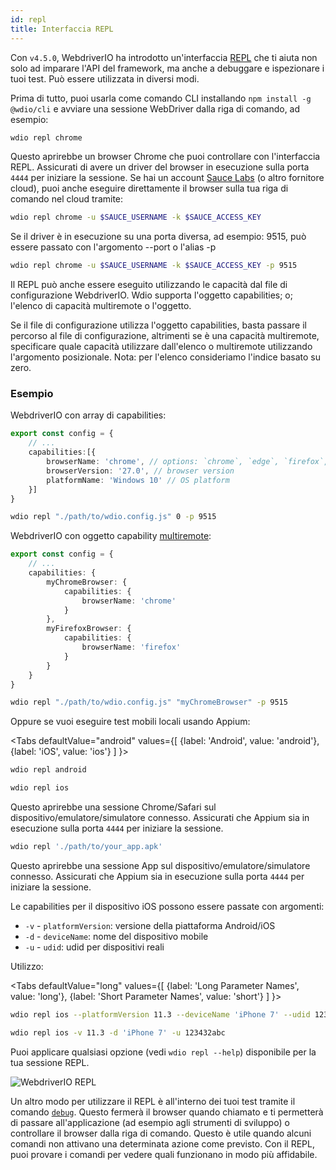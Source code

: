 ```yaml
---
id: repl
title: Interfaccia REPL
---
```


Con `v4.5.0`, WebdriverIO ha introdotto un'interfaccia [REPL](https://en.wikipedia.org/wiki/Read%E2%80%93eval%E2%80%93print_loop) che ti aiuta non solo ad imparare l'API del framework, ma anche a debuggare e ispezionare i tuoi test. Può essere utilizzata in diversi modi.

Prima di tutto, puoi usarla come comando CLI installando `npm install -g @wdio/cli` e avviare una sessione WebDriver dalla riga di comando, ad esempio:

```sh
wdio repl chrome
```

Questo aprirebbe un browser Chrome che puoi controllare con l'interfaccia REPL. Assicurati di avere un driver del browser in esecuzione sulla porta `4444` per iniziare la sessione. Se hai un account [Sauce Labs](https://saucelabs.com) (o altro fornitore cloud), puoi anche eseguire direttamente il browser sulla tua riga di comando nel cloud tramite:

```sh
wdio repl chrome -u $SAUCE_USERNAME -k $SAUCE_ACCESS_KEY
```

Se il driver è in esecuzione su una porta diversa, ad esempio: 9515, può essere passato con l'argomento --port o l'alias -p

```sh
wdio repl chrome -u $SAUCE_USERNAME -k $SAUCE_ACCESS_KEY -p 9515
```

Il REPL può anche essere eseguito utilizzando le capacità dal file di configurazione WebdriverIO. Wdio supporta l'oggetto capabilities; o; l'elenco di capacità multiremote o l'oggetto.

Se il file di configurazione utilizza l'oggetto capabilities, basta passare il percorso al file di configurazione, altrimenti se è una capacità multiremote, specificare quale capacità utilizzare dall'elenco o multiremote utilizzando l'argomento posizionale. Nota: per l'elenco consideriamo l'indice basato su zero.

### Esempio

WebdriverIO con array di capabilities:

```ts title="wdio.conf.ts example"
export const config = {
    // ...
    capabilities:[{
        browserName: 'chrome', // options: `chrome`, `edge`, `firefox`, `safari`, `chromium`
        browserVersion: '27.0', // browser version
        platformName: 'Windows 10' // OS platform
    }]
}
```

```sh
wdio repl "./path/to/wdio.config.js" 0 -p 9515
```

WebdriverIO con oggetto capability [multiremote](https://webdriver.io/docs/multiremote/):

```ts title="wdio.conf.ts example"
export const config = {
    // ...
    capabilities: {
        myChromeBrowser: {
            capabilities: {
                browserName: 'chrome'
            }
        },
        myFirefoxBrowser: {
            capabilities: {
                browserName: 'firefox'
            }
        }
    }
}
```

```sh
wdio repl "./path/to/wdio.config.js" "myChromeBrowser" -p 9515
```

Oppure se vuoi eseguire test mobili locali usando Appium:

<Tabs
  defaultValue="android"
  values={[
    {label: 'Android', value: 'android'},
    {label: 'iOS', value: 'ios'}
  ]
}>
<TabItem value="android">

```sh
wdio repl android
```

</TabItem>
<TabItem value="ios">

```sh
wdio repl ios
```

</TabItem>
</Tabs>

Questo aprirebbe una sessione Chrome/Safari sul dispositivo/emulatore/simulatore connesso. Assicurati che Appium sia in esecuzione sulla porta `4444` per iniziare la sessione.

```sh
wdio repl './path/to/your_app.apk'
```

Questo aprirebbe una sessione App sul dispositivo/emulatore/simulatore connesso. Assicurati che Appium sia in esecuzione sulla porta `4444` per iniziare la sessione.

Le capabilities per il dispositivo iOS possono essere passate con argomenti:

* `-v`      - `platformVersion`: versione della piattaforma Android/iOS
* `-d`      - `deviceName`: nome del dispositivo mobile
* `-u`      - `udid`: udid per dispositivi reali

Utilizzo:

<Tabs
  defaultValue="long"
  values={[
    {label: 'Long Parameter Names', value: 'long'},
    {label: 'Short Parameter Names', value: 'short'}
  ]
}>
<TabItem value="long">

```sh
wdio repl ios --platformVersion 11.3 --deviceName 'iPhone 7' --udid 123432abc
```

</TabItem>
<TabItem value="short">

```sh
wdio repl ios -v 11.3 -d 'iPhone 7' -u 123432abc
```

</TabItem>
</Tabs>

Puoi applicare qualsiasi opzione (vedi `wdio repl --help`) disponibile per la tua sessione REPL.

![WebdriverIO REPL](https://webdriver.io/img/repl.gif)

Un altro modo per utilizzare il REPL è all'interno dei tuoi test tramite il comando [`debug`](/docs/api/browser/debug). Questo fermerà il browser quando chiamato e ti permetterà di passare all'applicazione (ad esempio agli strumenti di sviluppo) o controllare il browser dalla riga di comando. Questo è utile quando alcuni comandi non attivano una determinata azione come previsto. Con il REPL, puoi provare i comandi per vedere quali funzionano in modo più affidabile.